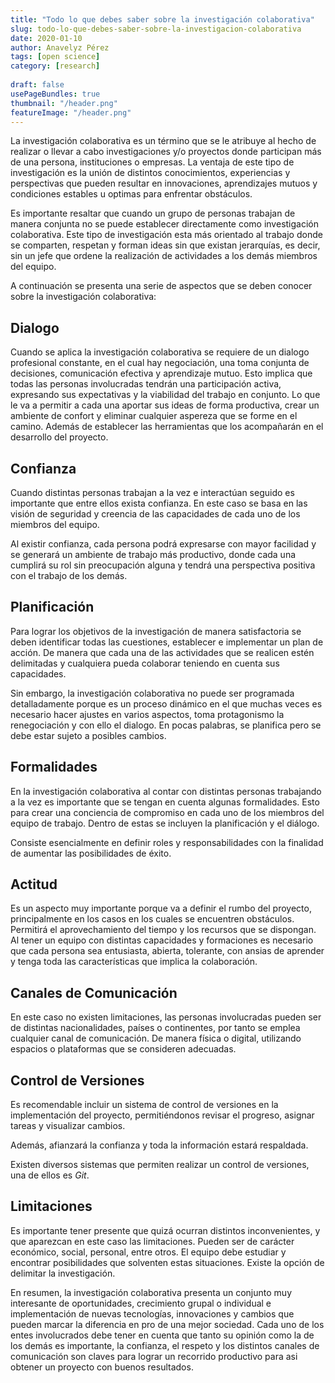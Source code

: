 ```yaml
---
title: "Todo lo que debes saber sobre la investigación colaborativa"
slug: todo-lo-que-debes-saber-sobre-la-investigacion-colaborativa
date: 2020-01-10
author: Anavelyz Pérez
tags: [open science]
category: [research]
 
draft: false
usePageBundles: true
thumbnail: "/header.png"
featureImage: "/header.png"
---
```



<!-- # Todo lo que debes saber sobre la investigación colaborativa -->
<!-- **Por Anavelyz Pérez** -->



La investigación colaborativa es un término que se le atribuye al hecho de
realizar o llevar a cabo investigaciones y/o proyectos donde participan más de
una persona, instituciones o empresas. La ventaja de este tipo de investigación
es la unión de distintos conocimientos, experiencias y perspectivas que pueden
resultar en innovaciones, aprendizajes mutuos y condiciones estables u optimas
para enfrentar obstáculos.

<!-- TEASER_END -->

Es importante resaltar que cuando un grupo de personas trabajan de manera
conjunta no se puede establecer directamente como investigación colaborativa.
Este tipo de investigación esta más orientado al trabajo donde se comparten,
respetan y forman ideas sin que existan jerarquías, es decir, sin un jefe que
ordene la realización de actividades a los demás miembros del equipo.

A continuación se presenta una serie de aspectos que se deben conocer sobre la
investigación colaborativa:

## Dialogo

Cuando se aplica la investigación colaborativa se requiere de un dialogo
profesional constante, en el cual hay negociación, una toma conjunta de
decisiones, comunicación efectiva y aprendizaje mutuo. Esto implica que todas
las personas involucradas tendrán una participación activa, expresando sus
expectativas y la viabilidad del trabajo en conjunto. Lo que le va a permitir a
cada una aportar sus ideas de forma productiva, crear un ambiente de confort y
eliminar cualquier aspereza que se forme en el camino. Además de establecer las
herramientas que los acompañarán en el desarrollo del proyecto.

## Confianza

Cuando distintas personas trabajan a la vez e interactúan seguido es importante
que entre ellos exista confianza. En este caso se basa en las visión de
seguridad y creencia de las capacidades de cada uno de los miembros del equipo.

Al existir confianza, cada persona podrá expresarse con mayor facilidad y se
generará un ambiente de trabajo más productivo, donde cada una cumplirá su rol
sin preocupación alguna y tendrá una perspectiva positiva con el trabajo de los
demás.

## Planificación

Para lograr los objetivos de la investigación de manera satisfactoria se deben
identificar todas las cuestiones, establecer e implementar un plan de acción. De
manera que cada una de las actividades que se realicen estén delimitadas y
cualquiera pueda colaborar teniendo en cuenta sus capacidades.

Sin embargo, la investigación colaborativa no puede ser programada
detalladamente porque es un proceso dinámico en el que muchas veces es necesario
hacer ajustes en varios aspectos, toma protagonismo la renegociación y con ello
el dialogo. En pocas palabras, se planifica pero se debe estar sujeto a posibles
cambios.

## Formalidades

En la investigación colaborativa al contar con distintas personas trabajando a
la vez es importante que se tengan en cuenta algunas formalidades. Esto para
crear una conciencia de compromiso en cada uno de los miembros del equipo de
trabajo. Dentro de estas se incluyen la planificación y el diálogo.

Consiste esencialmente en definir roles y responsabilidades con la finalidad de
aumentar las posibilidades de éxito.

## Actitud

Es un aspecto muy importante porque va a definir el rumbo del proyecto,
principalmente en los casos en los cuales se encuentren obstáculos. Permitirá el
aprovechamiento del tiempo y los recursos que se dispongan. Al tener un equipo
con distintas capacidades y formaciones es necesario que cada persona sea
entusiasta, abierta, tolerante, con ansias de aprender y tenga toda las
características que implica la colaboración.

## Canales de Comunicación

En este caso no existen limitaciones, las personas involucradas pueden ser de
distintas nacionalidades, países o continentes, por tanto se emplea cualquier
canal de comunicación. De manera física o digital, utilizando espacios o
plataformas que se consideren adecuadas.

## Control de Versiones

Es recomendable incluir un sistema de control de versiones en la implementación
del proyecto, permitiéndonos revisar el progreso, asignar tareas y visualizar
cambios.

Además, afianzará la confianza y toda la información estará respaldada.

Existen diversos sistemas que permiten realizar un control de versiones, una de
ellos es *Git*.

## Limitaciones

Es importante tener presente que quizá ocurran distintos inconvenientes, y que
aparezcan en este caso las limitaciones. Pueden ser de carácter económico,
social, personal, entre otros. El equipo debe estudiar y encontrar posibilidades
que solventen estas situaciones. Existe la opción de delimitar la investigación.

En resumen, la investigación colaborativa presenta un conjunto muy interesante de oportunidades,
crecimiento grupal o individual e implementación de nuevas tecnologías,
innovaciones y cambios que pueden marcar la diferencia en pro de una mejor
sociedad. Cada uno de los entes involucrados debe tener en cuenta que tanto su
opinión como la de los demás es importante, la confianza, el respeto y los
distintos canales de comunicación son claves para lograr un recorrido productivo
para asi obtener un proyecto con buenos resultados.
